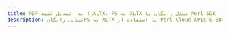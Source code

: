 ---title: PDF را به  تبدیل کنیدXLTX، PS به XLTX مبدل رایگان یا Perl SDKdescription: تبدیل رایگانPS به XLTX با استفاده از Perl Cloud APIs & SDK همچنین اسناد PDF را در Cloud ایجاد، ویرایش و رندر کنید.---
